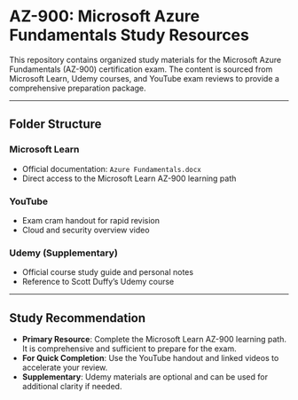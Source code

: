 # AZ-900: Microsoft Azure Fundamentals Study Resources

This repository contains organized study materials for the Microsoft Azure Fundamentals (AZ-900) certification exam. The content is sourced from Microsoft Learn, Udemy courses, and YouTube exam reviews to provide a comprehensive preparation package.

---

## Folder Structure

### Microsoft Learn
- Official documentation: `Azure Fundamentals.docx`
- Direct access to the Microsoft Learn AZ-900 learning path

### YouTube
- Exam cram handout for rapid revision
- Cloud and security overview video

### Udemy (Supplementary)
- Official course study guide and personal notes
- Reference to Scott Duffy’s Udemy course

---

## Study Recommendation

- **Primary Resource**: Complete the Microsoft Learn AZ-900 learning path. It is comprehensive and sufficient to prepare for the exam.
- **For Quick Completion**: Use the YouTube handout and linked videos to accelerate your review.
- **Supplementary**: Udemy materials are optional and can be used for additional clarity if needed.

